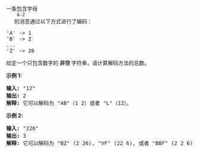 <html>
 <body>
  <p>
   一条包含字母
   <code>
    A-Z
   </code>
   的消息通过以下方式进行了编码：
  </p>
  <pre>'A' -&gt; 1
'B' -&gt; 2
...
'Z' -&gt; 26
</pre>
  <p>
   给定一个只包含数字的
   <strong>
    非空
   </strong>
   字符串，请计算解码方法的总数。
  </p>
  <p>
   <strong>
    示例 1:
   </strong>
  </p>
  <pre><strong>输入:</strong> "12"
<strong>输出:</strong> 2
<strong>解释:</strong> 它可以解码为 "AB"（1 2）或者 "L"（12）。
</pre>
  <p>
   <strong>
    示例 2:
   </strong>
  </p>
  <pre><strong>输入:</strong> "226"
<strong>输出:</strong> 3
<strong>解释:</strong> 它可以解码为 "BZ" (2 26), "VF" (22 6), 或者 "BBF" (2 2 6) 。
</pre>
 </body>
</html>